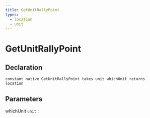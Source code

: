 ```yaml
---
title: GetUnitRallyPoint
types:
  - location
  - unit
---
```


# GetUnitRallyPoint

## Declaration

```jass
constant native GetUnitRallyPoint takes unit whichUnit returns location
```

## Parameters
whichUnit `unit`
: 
